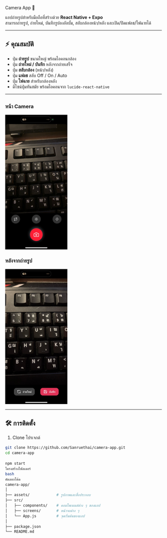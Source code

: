  Camera App 📸

แอปถ่ายรูปสำหรับมือถือที่สร้างด้วย **React Native + Expo**  
สามารถถ่ายรูป, ถ่ายใหม่, บันทึกรูปลงอัลบั้ม, สลับกล้องหน้า/หลัง และเปิด/ปิดแฟลช/ไฟฉายได้  

---

## ⚡ คุณสมบัติ
- ปุ่ม **ถ่ายรูป** ขนาดใหญ่ พร้อมไอคอนกล้อง
- ปุ่ม **ถ่ายใหม่ / บันทึก** หลังจากถ่ายเสร็จ
- ปุ่ม **สลับกล้อง** (หน้า/หลัง)
- ปุ่ม **แฟลช** สลับ Off / On / Auto
- ปุ่ม **ไฟฉาย** สำหรับกล้องหลัง
- ดีไซน์ปุ่มทันสมัย พร้อมไอคอนจาก `lucide-react-native`

---

## 

### หน้า Camera
<img src="assets/camera.png" alt="หน้าจอหลัก" width="200"/>

### หลังจากถ่ายรูป

<img src="assets/record_images.png" alt="ถ่ายภาพ" width="200"/>

---

## 🛠 การติดตั้ง

1. Clone โปรเจกต์
```bash
git clone https://github.com/Sanruethai/camera-app.git
cd camera-app

npm start
โครงสร้างโฟลเดอร์
bash
คัดลอกโค้ด
camera-app/
│
├── assets/            # รูปภาพและสื่อประกอบ
├── src/
│   ├── components/    # คอมโพเนนต์ต่าง ๆ ของแอป
│   ├── screens/       # หน้าจอต่าง ๆ
│   └── App.js         # จุดเริ่มต้นของแอป
│
├── package.json
└── README.md
